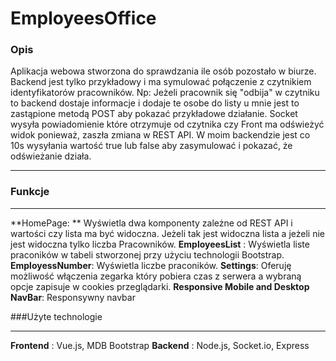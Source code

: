 # EmployeesOffice

### Opis

Aplikacja webowa stworzona do sprawdzania ile osób pozostało w biurze. 
Backend jest tylko przykładowy i ma symulować połączenie z czytnikiem identyfikatorów pracowników.
Np: Jeżeli pracownik się "odbija" w czytniku to backend dostaje informacje i dodaje te osobe do listy u mnie jest to zastąpione metodą POST aby pokazać przykładowe działanie.
Socket wysyła powiadomienie które otrzymuje od czytnika czy Front ma odświeżyć widok ponieważ, zaszła zmiana w REST API.  W moim backendzie jest co 10s wysyłania wartość true lub false aby zasymulować i pokazać, że odświeżanie działa.
***
### Funkcje
***
**HomePage: ** Wyświetla dwa komponenty zależne od REST API i wartości czy lista ma być widoczna. Jeżeli tak jest widoczna lista a jeżeli nie jest widoczna tylko liczba Pracowników.
**EmployeesList** :  Wyświetla liste praconików w tabeli stworzonej przy użyciu technologii Bootstrap.
**EmployessNumber**: Wyświetla liczbe praconików.
**Settings**: Oferuję możliwość włączenia zegarka który pobiera czas z serwera a wybraną opcje zapisuje w cookies przeglądarki. 
**Responsive Mobile and Desktop NavBar**: Responsywny navbar

###Użyte technologie 
****
**Frontend** : Vue.js, MDB Bootstrap 
**Backend** : Node.js, Socket.io, Express





